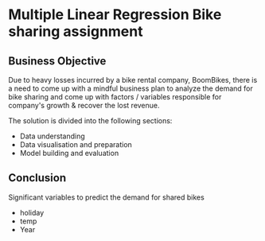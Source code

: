 # Multiple Linear Regression Bike sharing assignment

## Business Objective

Due to heavy losses incurred by a bike rental company, BoomBikes, there is a need to come up with a mindful business plan to analyze the demand for bike sharing and come up with factors / variables responsible for company's growth & recover the lost revenue.


The solution is divided into the following sections: 
- Data understanding
- Data visualisation and preparation
- Model building and evaluation



## Conclusion
Significant variables to predict the demand for shared bikes

- holiday
- temp
- Year

